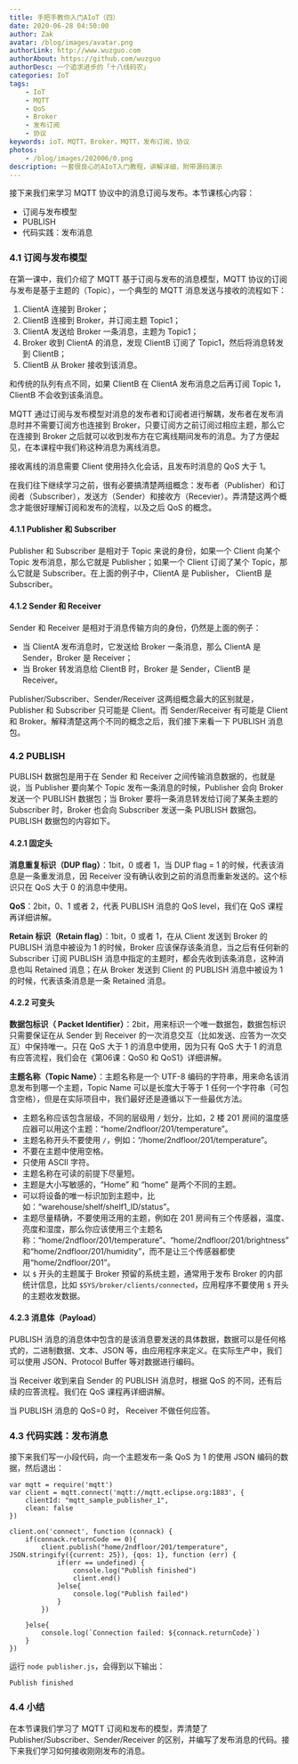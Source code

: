 ```yaml
---
title: 手把手教你入门AIoT（四）
date: 2020-06-28 04:50:00
author: Zak
avatar: /blog/images/avatar.png
authorLink: http://www.wuzguo.com
authorAbout: https://github.com/wuzguo
authorDesc: 一个追求进步的「十八线码农」
categories: IoT
tags: 
	- IoT
	- MQTT
	- QoS
	- Broker
	- 发布订阅
	- 协议
keywords: ioT，MQTT，Broker，MQTT，发布订阅，协议
photos:
	- /blog/images/202006/0.png
description: 一套很良心的AIoT入门教程，讲解详细，附带源码演示
---
```



接下来我们来学习 MQTT 协议中的消息订阅与发布。本节课核心内容：

- 订阅与发布模型
- PUBLISH
- 代码实践：发布消息

### 4.1 订阅与发布模型

在第一课中，我们介绍了 MQTT 基于订阅与发布的消息模型，MQTT 协议的订阅与发布是基于主题的（Topic），一个典型的 MQTT 消息发送与接收的流程如下：

1. ClientA 连接到 Broker；
2. ClientB 连接到 Broker，并订阅主题 Topic1；
3. ClientA 发送给 Broker 一条消息，主题为 Topic1；
4. Broker 收到 ClientA 的消息，发现 ClientB 订阅了 Topic1，然后将消息转发到 ClientB；
5. ClientB 从 Broker 接收到该消息。

和传统的队列有点不同，如果 ClientB 在 ClientA 发布消息之后再订阅 Topic 1，ClientB 不会收到该条消息。

MQTT 通过订阅与发布模型对消息的发布者和订阅者进行解耦，发布者在发布消息时并不需要订阅方也连接到 Broker，只要订阅方之前订阅过相应主题，那么它在连接到 Broker 之后就可以收到发布方在它离线期间发布的消息。为了方便起见，在本课程中我们称这种消息为离线消息。

接收离线的消息需要 Client 使用持久化会话，且发布时消息的 QoS 大于 1。

在我们往下继续学习之前，很有必要搞清楚两组概念：发布者（Publisher）和订阅者（Subscriber），发送方（Sender）和接收方（Recevier）。弄清楚这两个概念才能很好理解订阅和发布的流程，以及之后 QoS 的概念。

#### 4.1.1 Publisher 和 Subscriber

Publisher 和 Subscriber 是相对于 Topic 来说的身份，如果一个 Client 向某个 Topic 发布消息，那么它就是 Publisher；如果一个 Client 订阅了某个 Topic，那么它就是 Subscriber。在上面的例子中，ClientA 是 Publisher， ClientB 是 Subscriber。

#### 4.1.2 Sender 和 Receiver

Sender 和 Receiver 是相对于消息传输方向的身份，仍然是上面的例子：

- 当 ClientA 发布消息时，它发送给 Broker 一条消息，那么 ClientA 是 Sender，Broker 是 Receiver；
- 当 Broker 转发消息给 ClientB 时，Broker 是 Sender，ClientB 是 Receiver。

Publisher/Subscriber、Sender/Receiver 这两组概念最大的区别就是，Publisher 和 Subscriber 只可能是 Client。而 Sender/Receiver 有可能是 Client 和 Broker。解释清楚这两个不同的概念之后，我们接下来看一下 PUBLISH 消息包。

### 4.2 PUBLISH

PUBLISH 数据包是用于在 Sender 和 Receiver 之间传输消息数据的，也就是说，当 Publisher 要向某个 Topic 发布一条消息的时候，Publisher 会向 Broker 发送一个 PUBLISH 数据包；当 Broker 要将一条消息转发给订阅了某条主题的 Subscriber 时，Broker 也会向 Subscriber 发送一条 PUBLISH 数据包。PUBLISH 数据包的内容如下。

#### 4.2.1 固定头

**消息重复标识（DUP flag）**：1bit，0 或者 1，当 DUP flag = 1 的时候，代表该消息是一条重发消息，因 Receiver 没有确认收到之前的消息而重新发送的。这个标识只在 QoS 大于 0 的消息中使用。

**QoS**：2bit，0、1 或者 2，代表 PUBLISH 消息的 QoS level，我们在 QoS 课程再详细讲解。

**Retain 标识（Retain flag）**：1bit，0 或者 1，在从 Client 发送到 Broker 的 PUBLISH 消息中被设为 1 的时候，Broker 应该保存该条消息，当之后有任何新的 Subscriber 订阅 PUBLISH 消息中指定的主题时，都会先收到该条消息，这种消息也叫 Retained 消息；在从 Broker 发送到 Client 的 PUBLISH 消息中被设为 1 的时候，代表该条消息是一条 Retained 消息。

#### 4.2.2 可变头

**数据包标识（ Packet Identifier）**：2bit，用来标识一个唯一数据包，数据包标识只需要保证在从 Sender 到 Receiver 的一次消息交互（比如发送、应答为一次交互）中保持唯一。只在 QoS 大于 1 的消息中使用，因为只有 QoS 大于 1 的消息有应答流程，我们会在《第06课：QoS0 和 QoS1》详细讲解。

**主题名称（Topic Name）**：主题名称是一个 UTF-8 编码的字符串，用来命名该消息发布到哪一个主题，Topic Name 可以是长度大于等于 1 任何一个字符串（可包含空格），但是在实际项目中，我们最好还是遵循以下一些最优方法。

- 主题名称应该包含层级，不同的层级用 `/` 划分，比如，2 楼 201 房间的温度感应器可以用这个主题：“home/2ndfloor/201/temperature”。
- 主题名称开头不要使用 `/`，例如：“/home/2ndfloor/201/temperature”。
- 不要在主题中使用空格。
- 只使用 ASCII 字符。
- 主题名称在可读的前提下尽量短。
- 主题是大小写敏感的，“Home” 和 “home” 是两个不同的主题。
- 可以将设备的唯一标识加到主题中，比如：“warehouse/shelf/shelf1_ID/status”。
- 主题尽量精确，不要使用泛用的主题，例如在 201 房间有三个传感器，温度、亮度和湿度，那么你应该使用三个主题名称：“home/2ndfloor/201/temperature”、“home/2ndfloor/201/brightness”和“home/2ndfloor/201/humidity”，而不是让三个传感器都使用“home/2ndfloor/201”。
- 以 `$` 开头的主题属于 Broker 预留的系统主题，通常用于发布 Broker 的内部统计信息，比如 `$SYS/broker/clients/connected`，应用程序不要使用 `$` 开头的主题收发数据。

#### 4.2.3 消息体（Payload）

PUBLISH 消息的消息体中包含的是该消息要发送的具体数据，数据可以是任何格式的，二进制数据、文本、JSON 等，由应用程序来定义。在实际生产中，我们可以使用 JSON、Protocol Buffer 等对数据进行编码。

当 Receiver 收到来自 Sender 的 PUBLISH 消息时，根据 QoS 的不同，还有后续的应答流程。我们在 QoS 课程再详细讲解。

当 PUBLISH 消息的 QoS=0 时， Receiver 不做任何应答。

### 4.3 代码实践：发布消息

接下来我们写一小段代码，向一个主题发布一条 QoS 为 1 的使用 JSON 编码的数据，然后退出：

```
var mqtt = require('mqtt')
var client = mqtt.connect('mqtt://mqtt.eclipse.org:1883', {
    clientId: "mqtt_sample_publisher_1",
    clean: false
})

client.on('connect', function (connack) {
    if(connack.returnCode == 0){
        client.publish("home/2ndfloor/201/temperature", JSON.stringify({current: 25}), {qos: 1}, function (err) {
            if(err == undefined) {
                console.log("Publish finished")
                client.end()
            }else{
                console.log("Publish failed")
            }
        })

    }else{
        console.log(`Connection failed: ${connack.returnCode}`)
    }
})
```

运行 `node publisher.js`，会得到以下输出：

```
Publish finished
```

### 4.4 小结

在本节课我们学习了 MQTT 订阅和发布的模型，弄清楚了 Publisher/Subscriber、Sender/Receiver 的区别，并编写了发布消息的代码。接下来我们学习如何接收刚刚发布的消息。